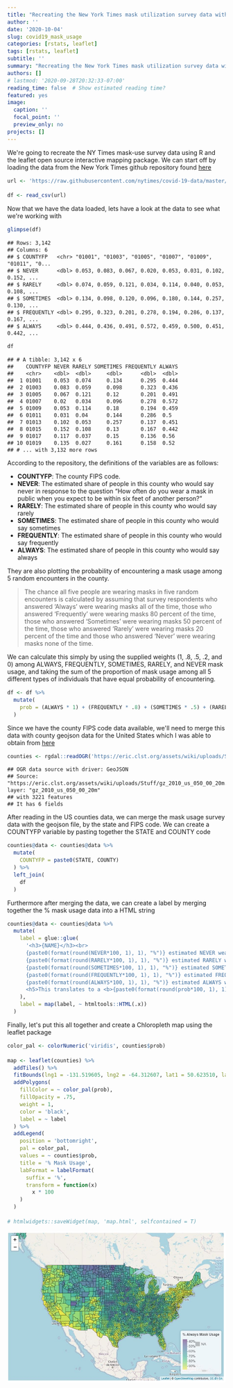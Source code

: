 ```yaml
---
title: "Recreating the New York Times mask utilization survey data with the R opensource Leaflet package"
author: ''
date: '2020-10-04'
slug: covid19_mask_usage
categories: [rstats, leaflet]
tags: [rstats, leaflet]
subtitle: ''
summary: "Recreating the New York Times mask utilization survey data with the R opensource Leaflet package"
authors: []
# lastmod: '2020-09-28T20:32:33-07:00'
reading_time: false  # Show estimated reading time?
featured: yes
image:
  caption: ''
  focal_point: ''
  preview_only: no
projects: []
---
```




We're going to recreate the NY Times mask-use survey data using R and the leaflet open source interactive mapping package. We can start off by loading the data from the New York Times github repository found [here](https://github.com/nytimes/covid-19-data/tree/master/mask-use)


```r
url <- 'https://raw.githubusercontent.com/nytimes/covid-19-data/master/mask-use/mask-use-by-county.csv'

df <- read_csv(url)
```

Now that we have the data loaded, lets have a look at the data to see what we're working with


```r
glimpse(df)
```

```
## Rows: 3,142
## Columns: 6
## $ COUNTYFP   <chr> "01001", "01003", "01005", "01007", "01009", "01011", "0...
## $ NEVER      <dbl> 0.053, 0.083, 0.067, 0.020, 0.053, 0.031, 0.102, 0.152, ...
## $ RARELY     <dbl> 0.074, 0.059, 0.121, 0.034, 0.114, 0.040, 0.053, 0.108, ...
## $ SOMETIMES  <dbl> 0.134, 0.098, 0.120, 0.096, 0.180, 0.144, 0.257, 0.130, ...
## $ FREQUENTLY <dbl> 0.295, 0.323, 0.201, 0.278, 0.194, 0.286, 0.137, 0.167, ...
## $ ALWAYS     <dbl> 0.444, 0.436, 0.491, 0.572, 0.459, 0.500, 0.451, 0.442, ...
```

```r
df
```

```
## # A tibble: 3,142 x 6
##    COUNTYFP NEVER RARELY SOMETIMES FREQUENTLY ALWAYS
##    <chr>    <dbl>  <dbl>     <dbl>      <dbl>  <dbl>
##  1 01001    0.053  0.074     0.134      0.295  0.444
##  2 01003    0.083  0.059     0.098      0.323  0.436
##  3 01005    0.067  0.121     0.12       0.201  0.491
##  4 01007    0.02   0.034     0.096      0.278  0.572
##  5 01009    0.053  0.114     0.18       0.194  0.459
##  6 01011    0.031  0.04      0.144      0.286  0.5  
##  7 01013    0.102  0.053     0.257      0.137  0.451
##  8 01015    0.152  0.108     0.13       0.167  0.442
##  9 01017    0.117  0.037     0.15       0.136  0.56 
## 10 01019    0.135  0.027     0.161      0.158  0.52 
## # ... with 3,132 more rows
```

According to the repository, the definitions of the variables are as follows:

* **COUNTYFP**: The county FIPS code.
* **NEVER**: The estimated share of people in this county who would say never in response to the question “How often do you wear a mask in public when you expect to be within six feet of another person?”
* **RARELY**: The estimated share of people in this county who would say rarely
* **SOMETIMES**: The estimated share of people in this county who would say sometimes
* **FREQUENTLY**: The estimated share of people in this county who would say frequently
* **ALWAYS**: The estimated share of people in this county who would say always

They are also plotting the probability of encountering a mask usage among 5 random encounters in the county.

> The chance all five people are wearing masks in five random encounters is calculated by assuming that survey respondents who answered ‘Always’ were wearing masks all of the time, those who answered ‘Frequently’ were wearing masks 80 percent of the time, those who answered ‘Sometimes’ were wearing masks 50 percent of the time, those who answered ‘Rarely’ were wearing masks 20 percent of the time and those who answered ‘Never’ were wearing masks none of the time.

We can calculate this simply by using the supplied weights (1, .8, .5, .2, and 0) among ALWAYS, FREQUENTLY, SOMETIMES, RARELY, and NEVER mask usage, and taking the sum of the proportion of mask usage among all 5 different types of individuals that have equal probability of encountering.


```r
df <- df %>%
  mutate(
    prob = (ALWAYS * 1) + (FREQUENTLY * .8) + (SOMETIMES * .5) + (RARELY * .2) + (NEVER * 0)
  )
```

Since we have the county FIPS code data available, we'll need to merge this data with county geojson data for the United States which I was able to obtain from [here](https://eric.clst.org/tech/usgeojson/) 


```r
counties <- rgdal::readOGR('https://eric.clst.org/assets/wiki/uploads/Stuff/gz_2010_us_050_00_20m.json')
```

```
## OGR data source with driver: GeoJSON 
## Source: "https://eric.clst.org/assets/wiki/uploads/Stuff/gz_2010_us_050_00_20m.json", layer: "gz_2010_us_050_00_20m"
## with 3221 features
## It has 6 fields
```

After reading in the US counties data, we can merge the mask usage survey data with the geojson file, by the state and FIPS code. We can create a COUNTYFP variable by pasting together the STATE and COUNTY code


```r
counties@data <- counties@data %>%
  mutate(
    COUNTYFP = paste0(STATE, COUNTY)
  ) %>%
  left_join(
    df
  )
```

Furthermore after merging the data, we can create a label by merging together the % mask usage data into a HTML string


```r
counties@data <- counties@data %>%
  mutate(
    label = glue::glue(
      '<h3>{NAME}</h3><br>
      {paste0(format(round(NEVER*100, 1), 1), "%")} estimated NEVER wear a mask <br>
      {paste0(format(round(RARELY*100, 1), 1), "%")} estimated RARELY wear a mask <br>
      {paste0(format(round(SOMETIMES*100, 1), 1), "%")} estimated SOMETIMES wear a mask <br>
      {paste0(format(round(FREQUENTLY*100, 1), 1), "%")} estimated FREQUENTLY wear a mask <br>
      {paste0(format(round(ALWAYS*100, 1), 1), "%")} estimated ALWAYS wear a mask <br><br>
      <h5>This translates to a <b>{paste0(format(round(prob*100, 1), 1), "%")}</b> chance that everyone is masked in five random encounters</h5>'
    ),
    label = map(label, ~ htmltools::HTML(.x))
  )
```

Finally, let's put this all together and create a Chloropleth map using the leaflet package


```r
color_pal <- colorNumeric('viridis', counties$prob)

map <- leaflet(counties) %>%
  addTiles() %>%
  fitBounds(lng1 = -131.519605, lng2 = -64.312607, lat1 = 50.623510, lat2 = 23.415249) %>%
  addPolygons(
    fillColor = ~ color_pal(prob),
    fillOpacity = .75,
    weight = 1,
    color = 'black',
    label = ~ label
  ) %>%
  addLegend(
    position = 'bottomright',
    pal = color_pal,
    values = ~ counties$prob,
    title = '% Mask Usage',
    labFormat = labelFormat(
      suffix = '%',
      transform = function(x)
        x * 100
    )
  )

# htmlwidgets::saveWidget(map, 'map.html', selfcontained = T)
```

[![](leafletmap.jpg)](http://michaelluu.info/files/covid19_mask_usage/map.html)






